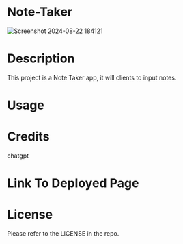 # Note-Taker
![Screenshot 2024-08-22 184121](https://github.com/user-attachments/assets/98934ae9-a943-4262-8ebf-43b60a044f4f)



# Description
This project is a Note Taker app, it will clients to input notes.

# Usage
# Credits
chatgpt


# Link To Deployed Page

# License
Please refer to the LICENSE in the repo.
